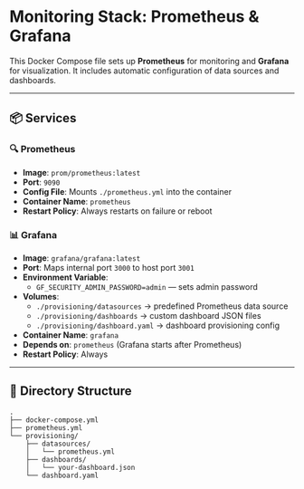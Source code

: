 # Monitoring Stack: Prometheus & Grafana

This Docker Compose file sets up **Prometheus** for monitoring and **Grafana** for visualization. It includes automatic configuration of data sources and dashboards.

---

## 📦 Services

### 🔍 Prometheus

- **Image**: `prom/prometheus:latest`
- **Port**: `9090`
- **Config File**: Mounts `./prometheus.yml` into the container
- **Container Name**: `prometheus`
- **Restart Policy**: Always restarts on failure or reboot

### 📊 Grafana

- **Image**: `grafana/grafana:latest`
- **Port**: Maps internal port `3000` to host port `3001`
- **Environment Variable**:
  - `GF_SECURITY_ADMIN_PASSWORD=admin` — sets admin password
- **Volumes**:
  - `./provisioning/datasources` → predefined Prometheus data source
  - `./provisioning/dashboards` → custom dashboard JSON files
  - `./provisioning/dashboard.yaml` → dashboard provisioning config
- **Container Name**: `grafana`
- **Depends on**: `prometheus` (Grafana starts after Prometheus)
- **Restart Policy**: Always

---

## 📁 Directory Structure

```plaintext
.
├── docker-compose.yml
├── prometheus.yml
└── provisioning/
    ├── datasources/
    │   └── prometheus.yml
    ├── dashboards/
    │   └── your-dashboard.json
    └── dashboard.yaml
